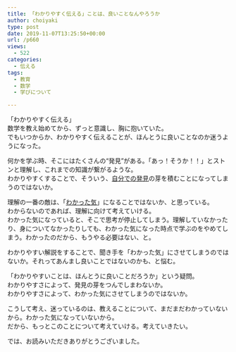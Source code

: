 ```yaml
---
title: 「わかりやすく伝える」ことは、良いことなんやろうか
author: choiyaki
type: post
date: 2019-11-07T13:25:50+00:00
url: /p660
views:
  - 522
categories:
  - 伝える
tags:
  - 教育
  - 数学
  - 学びについて

---
```

「わかりやすく伝える」  
数学を教え始めてから、ずっと意識し、胸に抱いていた。  
でもいつからか、わかりやすく伝えることが、ほんとうに良いことなのか迷うようになった。

何かを学ぶ時、そこにはたくさんの“発見”がある。「あっ！そうか！！」とストンと理解し、これまでの知識が繋がるような。  
わかりやすくすることで、そういう、[自分での発見][1]の芽を積むことになってしまうのではないか。

理解の一番の敵は、「[わかった気][2]」になることではないか、と思っている。  
わからないのであれば、理解に向けて考えていける。  
わかった気になっていると、そこで思考が停止してしまう。理解していなかったり、身についてなかったりしても、わかった気になった時点で学ぶのをやめてしまう。わかったのだから、もうやる必要はない、と。

わかりやすい解説をすることで、聞き手を「わかった気」にさせてしまうのではないか。それってあんまし良いことではないのかも、と悩む。

「わかりやすいことは、ほんとうに良いことだろうか」という疑問。  
わかりやすさによって、発見の芽をつんでしまわないか。  
わかりやすさによって、わかった気にさせてしまうのではないか。

こうして考え、迷っているのは、教えることについて、まだまだわかっていないから。わかった気になっていないから。  
だから、もっとこのことについて考えていける。考えていきたい。

では、お読みいただきありがとうございました。

 [1]: https://scrapbox.io/choiyaki-hondana/%E8%87%AA%E5%88%86%E3%81%A7%E3%81%AE%E7%99%BA%E8%A6%8B
 [2]: https://scrapbox.io/choiyaki-hondana/%E3%82%8F%E3%81%8B%E3%81%A3%E3%81%9F%E6%B0%97